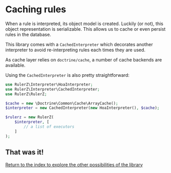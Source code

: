 Caching rules
=============

When a rule is interpreted, its object model is created. Luckily (or not), this
object representation is serializable. This allows us to cache or even persist
rules in the database.

This library comes with a `CachedInterpreter` which decorates another
interpreter to avoid re-interpreting rules each times they are used.

As cache layer relies on `doctrine/cache`, a number of cache backends are
available.

Using the `CachedInterpreter` is also pretty straightforward:

```php
use RulerZ\Interpreter\HoaInterpreter;
use RulerZ\Interpreter\CachedInterpreter;
use RulerZ\RulerZ;

$cache = new \Doctrine\Common\Cache\ArrayCache();
$interpreter = new CachedInterpreter(new HoaInterpreter(), $cache);

$rulerz = new RulerZ(
    $interpreter, [
        // a list of executors
    ]
);
```

## That was it!

[Return to the index to explore the other possibilities of the library](index.md)
